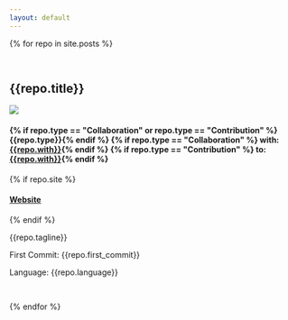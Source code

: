 ```yaml
---
layout: default
---
```


<div class="call-outs-container">

{% for repo in site.posts %}

<pre> </pre>

<div class="call-out" style="background-color:{{repo.color}}">
  <h2>{{repo.title}}</h2>
  <a href="{{repo.link}}" title="{{repo.title}}">
  <img class="repo" src="{{repo.imagen}}">
  </a>
  <h4>
   {% if repo.type == "Collaboration" or repo.type == "Contribution" %}{{repo.type}}{% endif %}
   {% if repo.type == "Collaboration" %} with: <a href="{{repo.with_link}}" title="{{repo.with}}">{{repo.with}}</a>{% endif %}
   {% if repo.type == "Contribution" %} to: <a href="{{repo.with_link}}" title="{{repo.with}}">{{repo.with}}</a>{% endif %}      
  </h4>
  {% if repo.site %}<a href="{{repo.site}}" title="Website"><h4>Website</h4></a> {% endif %}
  <p>{{repo.tagline}}</p>
  <p>First Commit: {{repo.first_commit}}</p>
  <p>Language: {{repo.language}}</p>
</div>

<pre> </pre>

{% endfor %}

</div>

